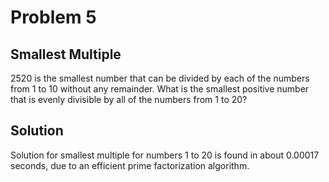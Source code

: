 # Problem 5
## Smallest Multiple

2520 is the smallest number that can be divided by each of the numbers from 1 to 10 without any remainder.
What is the smallest positive number that is evenly divisible by all of the numbers from 1 to 20?

## Solution
Solution for smallest multiple for numbers 1 to 20 is found in about 0.00017 seconds, due to an efficient prime factorization algorithm.

